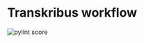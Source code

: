 Transkribus workflow
====================
![pylint score](https://mperlet.github.io/pybadge/badges/8.49.svg)
